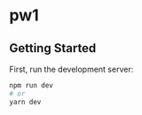 # pw1

## Getting Started

First, run the development server:

```bash
npm run dev
# or
yarn dev
```